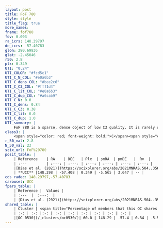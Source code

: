 ```yaml
---
layout: post
title: FoF 780
style: style
title_flag: true
more_names: 
fname: fof780
fov: 0.093
ra_icrs: 148.29797
de_icrs: -57.40783
glon: 280.69836
glat: -2.45046
r50: 2.8
plx: 0.349
UTI: "0.24"
UTI_COLOR: "#fcd5c1"
UTI_C_N_COL: "#e0a6b3"
UTI_C_dens_COL: "#bee2c6"
UTI_C_C3_COL: "#fff1d4"
UTI_C_lit_COL: "#e0a6b3"
UTI_C_dup_COL: "#a6cab9"
UTI_C_N: 0.0
UTI_C_dens: 0.84
UTI_C_C3: 0.38
UTI_C_lit: 0.0
UTI_C_dup: 1.0
UTI_summary: |
    FoF 780 is a sparse, dense object of low C3 quality. It is rarely studied in the literature. This object shares a significant percentage of members with a later reported entry.<br><br><span style="color: #99180f; font-weight: bold;">Warning: </span>contains less than 25 stars with <i>P>0.5</i> estimated.
class3: |
    <span style="color: red; font-weight: bold;">C</span><span style="color: #FFC300; font-weight: bold;">B</span>
r_50_val: 2.8
N_50_val: 23
scix_url: FoF%20780
posit_table: |
    | Reference    | RA    | DEC   | Plx  | pmRA  | pmDE   |  Rv  |
    | :---         | :---: | :---: | :---: | :---: | :---: | :---: |
    |[Dias et al. (2021)](https://scixplorer.org/abs/2021MNRAS.504..356D) | 148.318 | -57.438 | 0.323 | -5.6 | 3.538 | 8.315 |
    | **UCC** |148.298 | -57.408 | 0.349 | -5.565 | 3.647 | -- | 
cds_radec: 148.29797,-57.40783
carousel: UCC
fpars_table: |
    | Reference |  Values |
    | :---  |  :---:  |
    | [Dias et al. (2021)](https://scixplorer.org/abs/2021MNRAS.504..356D) | `Av=1.801, Dist=2136, logage=8.012, [Fe/H]=0.011` |
shared_table: |
    | Cluster | <span title="Percentage of members that this OC shares with the ones listed">%</span>   | RA   | DEC   | Plx   | pmRA  | pmDE  | Rv | UTI |
    | :-: | :-: |:-: | :-: | :-: | :-: | :-: | :-: | :-: |
    |[OC 0530](/_clusters/oc0530/)| 60.0 | 148.29 | -57.4 | 0.34 | -5.56 | 3.68 | -- |0.25 |
---
```

